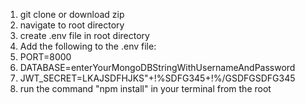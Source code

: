 1. git clone or download zip
2. navigate to root directory
3. create .env file in root directory
4. Add the following to the .env file:
5. PORT=8000
6. DATABASE=enterYourMongoDBStringWithUsernameAndPassword
7. JWT_SECRET=LKAJSDFHJKS"+!%SDFG345+!%/GSDFGSDFG345
5. run the command "npm install" in your terminal from the root
